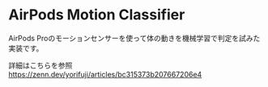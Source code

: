 # AirPods Motion Classifier

AirPods Proのモーションセンサーを使って体の動きを機械学習で判定を試みた実装です。

詳細はこちらを参照
https://zenn.dev/yorifuji/articles/bc315373b207667206e4
